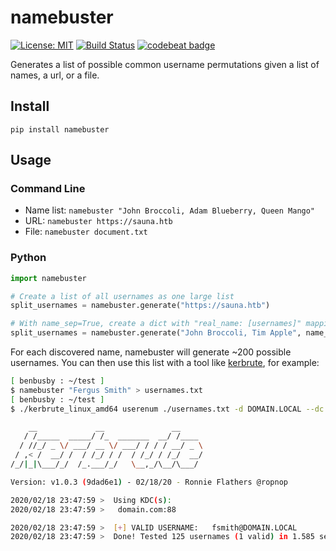 # namebuster

[![License: MIT](https://img.shields.io/badge/License-MIT-yellow.svg)](https://opensource.org/licenses/MIT)
[![Build Status](https://travis-ci.com/benbusby/namebuster.svg?branch=master)](https://travis-ci.com/benbusby/namebuster)
[![codebeat badge](https://codebeat.co/badges/a6de54a7-91f9-4498-8586-ecef3c0094b0)](https://codebeat.co/projects/github-com-benbusby-namebuster-master)

Generates a list of possible common username permutations given a list of names, a url, or a file.

## Install
`pip install namebuster`

## Usage
### Command Line
- Name list: `namebuster "John Broccoli, Adam Blueberry, Queen Mango"`
- URL: `namebuster https://sauna.htb`
- File: `namebuster document.txt`

### Python
```python
import namebuster

# Create a list of all usernames as one large list
split_usernames = namebuster.generate("https://sauna.htb")

# With name_sep=True, create a dict with "real_name: [usernames]" mapping
split_usernames = namebuster.generate("John Broccoli, Tim Apple", name_sep=True)
```

For each discovered name, namebuster will generate ~200 possible usernames. You can then use this list with a tool like [kerbrute](https://github.com/ropnop/kerbrute), for example:

```bash
[ benbusby : ~/test ]
$ namebuster "Fergus Smith" > usernames.txt
[ benbusby : ~/test ]
$ ./kerbrute_linux_amd64 userenum ./usernames.txt -d DOMAIN.LOCAL --dc domain.com

    __             __               __
   / /_____  _____/ /_  _______  __/ /____
  / //_/ _ \/ ___/ __ \/ ___/ / / / __/ _ \
 / ,< /  __/ /  / /_/ / /  / /_/ / /_/  __/
/_/|_|\___/_/  /_.___/_/   \__,_/\__/\___/

Version: v1.0.3 (9dad6e1) - 02/18/20 - Ronnie Flathers @ropnop

2020/02/18 23:47:59 >  Using KDC(s):
2020/02/18 23:47:59 >  	domain.com:88

2020/02/18 23:47:59 >  [+] VALID USERNAME:	 fsmith@DOMAIN.LOCAL
2020/02/18 23:47:59 >  Done! Tested 125 usernames (1 valid) in 1.585 seconds
```
